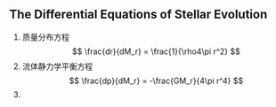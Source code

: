 ## The Differential Equations of Stellar Evolution
1. 质量分布方程
$$
\frac{dr}{dM_r} = \frac{1}{\rho4\pi r^2}
$$
2. 流体静力学平衡方程
$$
\frac{dp}{dM_r} = -\frac{GM_r}{4\pi r^4}
$$
3. 